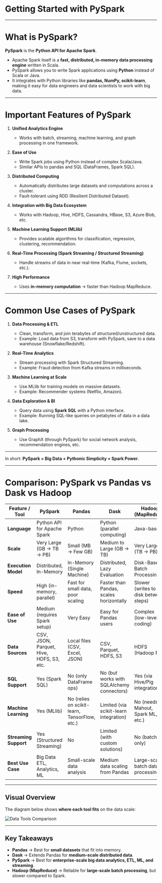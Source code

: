 # **Getting Started with PySpark** 

---

# What is PySpark?

**PySpark** is the **Python API for Apache Spark**.

* Apache Spark itself is a **fast, distributed, in-memory data processing engine** written in Scala.
* PySpark allows you to write Spark applications using **Python** instead of Scala or Java.
* It integrates with Python libraries like **pandas, NumPy, scikit-learn**, making it easy for data engineers and data scientists to work with big data.

---

# Important Features of PySpark

1. **Unified Analytics Engine**

   * Works with batch, streaming, machine learning, and graph processing in one framework.

2. **Ease of Use**

   * Write Spark jobs using Python instead of complex Scala/Java.
   * Similar APIs to pandas and SQL (DataFrames, Spark SQL).

3. **Distributed Computing**

   * Automatically distributes large datasets and computations across a cluster.
   * Fault-tolerant using RDD (Resilient Distributed Dataset).

4. **Integration with Big Data Ecosystem**

   * Works with Hadoop, Hive, HDFS, Cassandra, HBase, S3, Azure Blob, etc.

5. **Machine Learning Support (MLlib)**

   * Provides scalable algorithms for classification, regression, clustering, recommendation.

6. **Real-Time Processing (Spark Streaming / Structured Streaming)**

   * Handle streams of data in near real-time (Kafka, Flume, sockets, etc.).

7. **High Performance**

   * Uses **in-memory computation** → faster than Hadoop MapReduce.

---

# Common Use Cases of PySpark

1. **Data Processing & ETL**

   * Clean, transform, and join terabytes of structured/unstructured data.
   * Example: Load data from S3, transform with PySpark, save to a data warehouse (Snowflake/Redshift).

2. **Real-Time Analytics**

   * Stream processing with Spark Structured Streaming.
   * Example: Fraud detection from Kafka streams in milliseconds.

3. **Machine Learning at Scale**

   * Use MLlib for training models on massive datasets.
   * Example: Recommender systems (Netflix, Amazon).

4. **Data Exploration & BI**

   * Query data using **Spark SQL** with a Python interface.
   * Example: Running SQL-like queries on petabytes of data in a data lake.

5. **Graph Processing**

   * Use GraphX (through PySpark) for social network analysis, recommendation engines, etc.

---

In short: **PySpark = Big Data + Pythonic Simplicity + Spark Power**.

---

#  Comparison: PySpark vs Pandas vs Dask vs Hadoop

| Feature / Tool        | **PySpark**                            | **Pandas**                                  | **Dask**                                 | **Hadoop (MapReduce)**              |
| --------------------- | ---------------------------------------- | --------------------------------------------- | ----------------------------------------- | ------------------------------------- |
| **Language**          | Python API for Apache Spark              | Python                                        | Python (parallel computing)               | Java-based                            |
| **Scale**             | Very Large (GB → TB → PB)                | Small (MB → Few GB)                           | Medium to Large (GB → TB)                 | Very Large (TB → PB)                  |
| **Execution Model**   | Distributed, In-Memory                   | In-Memory (Single Machine)                    | Distributed, Lazy Evaluation              | Disk-Based, Batch Processing          |
| **Speed**             | High (in-memory, parallel)               | Fast for small data, poor scaling             | Faster than Pandas, scales horizontally   | Slower (writes to disk between steps) |
| **Ease of Use**       | Medium (requires Spark setup)            | Very Easy                                     | Easy for Pandas users                     | Complex (low-level coding)            |
| **Data Sources**      | CSV, JSON, Parquet, Hive, HDFS, S3, etc. | Local files (CSV, Excel, JSON)                | CSV, Parquet, HDFS, S3                    | HDFS (Hadoop FS)                      |
| **SQL Support**       | Yes (Spark SQL)                          | No (only DataFrame ops)                       | No (but works with SQLAlchemy connectors) | Yes (via Hive/Pig integration)        |
| **Machine Learning**  | Yes (MLlib)                              | No (relies on scikit-learn, TensorFlow, etc.) | Limited (via scikit-learn integration)    | No (needs Mahout, Spark ML, etc.)     |
| **Streaming Support** | Yes (Structured Streaming)               | No                                            | Limited (with custom solutions)           | No (batch-only)                       |
| **Best Use Case**     | Big Data ETL, Analytics, ML              | Small-scale data analysis                     | Medium data scaling from Pandas           | Large-scale batch data processing     |

---



##  Visual Overview  

The diagram below shows **where each tool fits** on the data scale:  

![Data Tools Comparison](images/pyspark_pandas_dask_hadoop.png)

---


## Key Takeaways  
- **Pandas** → Best for **small datasets** that fit into memory.  
- **Dask** → Extends Pandas for **medium-scale distributed data**.  
- **PySpark** → Best for **enterprise-scale big data analytics, ETL, ML, and streaming**.  
- **Hadoop (MapReduce)** → Reliable for **large-scale batch processing**, but slower compared to Spark.  



